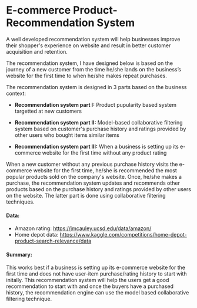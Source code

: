 # E-commerce Product-Recommendation System

A well developed recommendation system will help businesses improve their shopper's experience on website and result in better customer acquisition and retention.

The recommendation system, I have designed below is based on the journey of a new customer from the time he/she lands on the business’s website for the first time to when he/she makes repeat purchases.

The recommendation system is designed in 3 parts based on the business context:

* **Recommendation system part I:** Product pupularity based system targetted at new customers

* **Recommendation system part II:** Model-based collaborative filtering system based on customer's purchase history and ratings provided by other users who bought items similar items

* **Recommendation system part III:** When a business is setting up its e-commerce website for the first time without any product rating

When a new customer without any previous purchase history visits the e-commerce website for the first time, he/she is recommended the most popular products sold on the company's website. Once, he/she makes a purchase, the recommendation system updates and recommends other products based on the purchase history and ratings provided by other users on the website. The latter part is done using collaborative filtering techniques.

#### Data: 
* Amazon rating: https://jmcauley.ucsd.edu/data/amazon/
* Home depot data: https://www.kaggle.com/competitions/home-depot-product-search-relevance/data

#### Summary: 

This works best if a business is setting up its e-commerce website for the first time and does not have user-item purchase/rating history to start with initally. This recommendation system will help the users get a good recommendation to start with and once the buyers have a purchased history, the recommendation engine can use the model based collaborative filtering technique.
